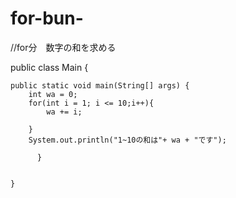 # for-bun-
//for分　数字の和を求める

public class Main {
 
    
	public static void main(String[] args) {
	    int wa = 0;
		for(int i = 1; i <= 10;i++){
		    wa += i;
		    
		}
		System.out.println("1~10の和は"+ wa + "です");
		      
		  }
		      
          
    }
